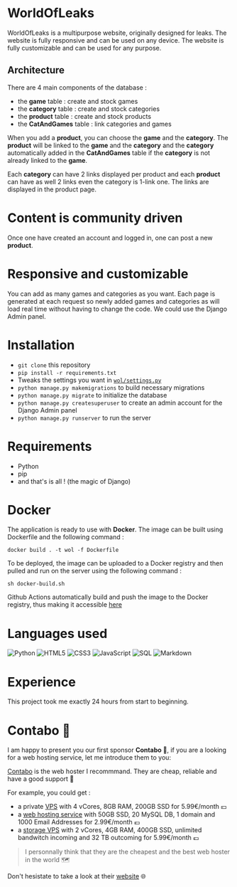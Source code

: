 # WorldOfLeaks

WorldOfLeaks is a multipurpose website, originally designed for leaks. The website is fully responsive and can be used on any device. The website is fully customizable and can be used for any purpose.

## Architecture

There are 4 main components of the database :
- the **game** table : create and stock games
- the **category** table : create and stock categories
- the **product** table : create and stock products
- the **CatAndGames** table : link categories and games

When you add a **product**, you can choose the **game** and the **category**. The **product** will be linked to the **game** and the **category** and the **category** automatically added in the **CatAndGames** table if the **category** is not already linked to the **game**.

Each **category** can have 2 links displayed per product and each **product** can have as well 2 links even the category is 1-link one. The links are displayed in the product page.

# Content is community driven

Once one have created an account and logged in, one can post a new **product**.

# Responsive and customizable

You can add as many games and categories as you want. Each page is generated at each request so newly added games and categories as will load real time without having to change the code. We could use the Django Admin panel.

# Installation

- `git clone` this repository
- `pip install -r requirements.txt`
- Tweaks the settings you want in [`wol/settings.py`](wol/settings.py)
- `python manage.py makemigrations` to build necessary migrations
- `python manage.py migrate` to initialize the database
- `python manage.py createsuperuser` to create an admin account for the Django Admin panel
- `python manage.py runserver` to run the server

# Requirements

- Python
- pip
- and that's is all ! (the magic of Django)

# Docker

The application is ready to use with **Docker**. The image can be built using Dockerfile and the following command :

`docker build . -t wol -f Dockerfile`

To be deployed, the image can be uploaded to a Docker registry and then pulled and run on the server using the following command :

`sh docker-build.sh`

Github Actions automatically build and push the image to the Docker registry, thus making it accessible [here](https://hub.docker.com/repository/docker/newtondotcom/wol/general)

# Languages used

<img alt="Python" src="https://img.shields.io/badge/-Python-23272A?style=flat&logo=python"> <img alt="HTML5" src="https://img.shields.io/badge/-HTML5-23272A?style=flat&logo=html5"> <img alt="CSS3" src="https://img.shields.io/badge/-CSS3-23272A?style=flat&logo=css3"> <img alt="JavaScript" src="https://img.shields.io/badge/-JavaScript-23272A?style=flat&logo=javascript"> <img alt="SQL" src="https://img.shields.io/badge/-SQL-23272A?style=flat&logo=postgresql"> <img alt="Markdown" src="https://img.shields.io/badge/-Markdown-23272A?style=flat&logo=markdown">

# Experience

This project took me exactly 24 hours from start to beginning. 

# Contabo 🐶

I am happy to present you our first sponsor **Contabo 🐶**, if you are a looking for a web hosting service, let me introduce them to you:

[Contabo](https://www.anrdoezrs.net/click-100796952-12454703) is the web hoster I recommmand. They are cheap, reliable and have a good support 📒

For example, you could get :
- a private [VPS](https://www.dpbolvw.net/click-100796952-13796470) with 4 vCores, 8GB RAM, 200GB SSD for 5.99€/month 💴
- a [web hosting service](https://www.tkqlhce.com/click-100796952-12454678) with 50GB SSD, 20 MySQL DB, 1 domain and 1000 Email Addresses for 2.99€/month 💶
- a [storage VPS](https://www.anrdoezrs.net/click-100796952-15239531) with 2 vCores, 4GB RAM, 400GB SSD, unlimited bandwitch incoming and 32 TB outcoming for 5.99€/month 💷

> I personnally think that they are the cheapest and the best web hoster in the world 🗺️

Don't hesistate to take a look at their [website](https://www.anrdoezrs.net/click-100796952-12454703) 🌐

